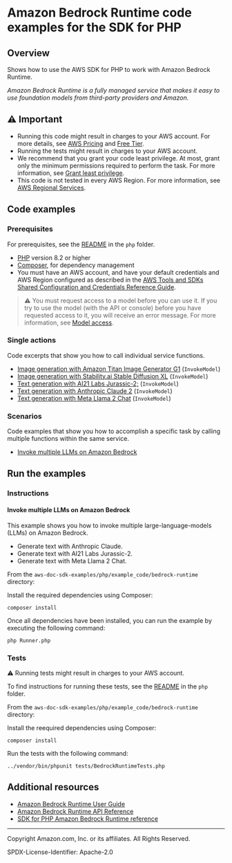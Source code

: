 # Amazon Bedrock Runtime code examples for the SDK for PHP

## Overview

Shows how to use the AWS SDK for PHP to work with Amazon Bedrock Runtime.

<!--custom.overview.start-->
<!--custom.overview.end-->

_Amazon Bedrock Runtime is a fully managed service that makes it easy to use foundation models from third-party providers and Amazon._

## ⚠ Important

* Running this code might result in charges to your AWS account. For more details, see [AWS Pricing](https://aws.amazon.com/pricing/?aws-products-pricing.sort-by=item.additionalFields.productNameLowercase&aws-products-pricing.sort-order=asc&awsf.Free%20Tier%20Type=*all&awsf.tech-category=*all) and [Free Tier](https://aws.amazon.com/free/?all-free-tier.sort-by=item.additionalFields.SortRank&all-free-tier.sort-order=asc&awsf.Free%20Tier%20Types=*all&awsf.Free%20Tier%20Categories=*all).
* Running the tests might result in charges to your AWS account.
* We recommend that you grant your code least privilege. At most, grant only the minimum permissions required to perform the task. For more information, see [Grant least privilege](https://docs.aws.amazon.com/IAM/latest/UserGuide/best-practices.html#grant-least-privilege).
* This code is not tested in every AWS Region. For more information, see [AWS Regional Services](https://aws.amazon.com/about-aws/global-infrastructure/regional-product-services).

<!--custom.important.start-->
<!--custom.important.end-->

## Code examples

### Prerequisites

For prerequisites, see the [README](../../README.md#Prerequisites) in the `php` folder.


<!--custom.prerequisites.start-->
- [PHP](https://www.php.net/) version 8.2 or higher
- [Composer](https://getcomposer.org), for dependency management
- You must have an AWS account, and have your default credentials and AWS Region
  configured as described in the
  [AWS Tools and SDKs Shared Configuration and Credentials Reference Guide](https://docs.aws.amazon.com/credref/latest/refdocs/creds-config-files.html).

> ⚠ You must request access to a model before you can use it. If you try to use the model (with the API or console) before you have requested access to it, you will receive an error message. For more information, see [Model access](https://docs.aws.amazon.com/bedrock/latest/userguide/model-access.html).
<!--custom.prerequisites.end-->

### Single actions

Code excerpts that show you how to call individual service functions.

- [Image generation with Amazon Titan Image Generator G1](BedrockRuntimeService.php#L185) (`InvokeModel`)
- [Image generation with Stability.ai Stable Diffusion XL](BedrockRuntimeService.php#L143) (`InvokeModel`)
- [Text generation with AI21 Labs Jurassic-2;](BedrockRuntimeService.php#L73) (`InvokeModel`)
- [Text generation with Anthropic Claude 2](BedrockRuntimeService.php#L34) (`InvokeModel`)
- [Text generation with Meta Llama 2 Chat](BedrockRuntimeService.php#L108) (`InvokeModel`)

### Scenarios

Code examples that show you how to accomplish a specific task by calling multiple
functions within the same service.

- [Invoke multiple LLMs on Amazon Bedrock](GettingStartedWithBedrockRuntime.php)


<!--custom.examples.start-->
<!--custom.examples.end-->

## Run the examples

### Instructions


<!--custom.instructions.start-->
<!--custom.instructions.end-->



#### Invoke multiple LLMs on Amazon Bedrock

This example shows you how to invoke multiple large-language-models (LLMs) on Amazon Bedrock.

- Generate text with Anthropic Claude.
- Generate text with AI21 Labs Jurassic-2.
- Generate text with Meta Llama 2 Chat.

<!--custom.scenario_prereqs.bedrock-runtime_Scenario_Invoke_models.start-->
<!--custom.scenario_prereqs.bedrock-runtime_Scenario_Invoke_models.end-->


<!--custom.scenarios.bedrock-runtime_Scenario_Invoke_models.start-->
From the `aws-doc-sdk-examples/php/example_code/bedrock-runtime` directory:

Install the required dependencies using Composer:

```
composer install
```

Once all dependencies have been installed, you can run the example by executing the
following command:

```
php Runner.php
```
<!--custom.scenarios.bedrock-runtime_Scenario_Invoke_models.end-->

### Tests

⚠ Running tests might result in charges to your AWS account.


To find instructions for running these tests, see the [README](../../README.md#Tests)
in the `php` folder.



<!--custom.tests.start-->
From the `aws-doc-sdk-examples/php/example_code/bedrock-runtime` directory:

Install the reequired dependencies using Composer:

```
composer install
```
Run the tests with the following command:
```
../vendor/bin/phpunit tests/BedrockRuntimeTests.php
```

<!--custom.tests.end-->

## Additional resources

- [Amazon Bedrock Runtime User Guide](https://docs.aws.amazon.com/bedrock/latest/userguide/what-is-bedrock.html)
- [Amazon Bedrock Runtime API Reference](https://docs.aws.amazon.com/bedrock/latest/APIReference/welcome.html)
- [SDK for PHP Amazon Bedrock Runtime reference](https://docs.aws.amazon.com/aws-sdk-php/v3/api/namespace-Aws.Bedrock-runtime.html)

<!--custom.resources.start-->
<!--custom.resources.end-->

---

Copyright Amazon.com, Inc. or its affiliates. All Rights Reserved.

SPDX-License-Identifier: Apache-2.0